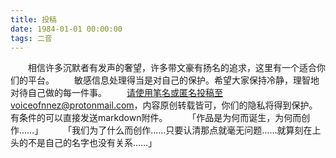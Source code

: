 ```yaml
---
title: 投稿
date: 1984-01-01 00:00:00
tags: 二音
---
```

&ensp;&ensp;&ensp;&ensp;相信许多沉默者有发声的奢望，许多带文豪有扬名的追求，这里有一个适合你们的平台。
&ensp;&ensp;&ensp;&ensp;敏感信息处理得当是对自己的保护。希望大家保持冷静，理智地对待自己做的每一件事。
&ensp;&ensp;&ensp;&ensp;请使用笔名或匿名投稿至voiceofnnez@protonmail.com，内容原创转载皆可，你们的隐私将得到保护。 有条件的可以直接发送markdown附件。
&ensp;&ensp;&ensp;&ensp;「作品是为何而诞生，为何而创作……」
&ensp;&ensp;&ensp;&ensp;「我们为了什么而创作……只要认清那点就毫无问题……就算刻在上头的不是自己的名字也没有关系……」



